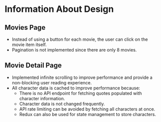 # Information About Design

## Movies Page

- Instead of using a button for each movie, the user can click on the movie item itself.
- Pagination is not implemented since there are only 8 movies.

## Movie Detail Page

- Implemented infinite scrolling to improve performance and provide a non-blocking user reading experience.
- All character data is cached to improve performance because:
  - There is no API endpoint for fetching quotes populated with character information.
  - Character data is not changed frequently.
  - API rate limiting can be avoided by fetching all characters at once.
  - Redux can also be used for state management to store characters.
